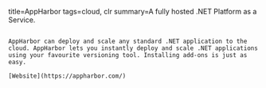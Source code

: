 title=AppHarbor
tags=cloud, clr
summary=A fully hosted .NET Platform as a Service.
~~~~~~

AppHarbor can deploy and scale any standard .NET application to the cloud. AppHarbor lets you instantly deploy and scale .NET applications using your favourite versioning tool. Installing add-ons is just as easy.

[Website](https://appharbor.com/)
